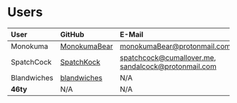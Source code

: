 # Users

| User | GitHub | E-Mail | Reddit | Permissions |
| :--- | :----- | :----- | :----- | :---------- |
| Monokuma | [MonokumaBear](https://github.com/MonokumaBear) | [monokumaBear@protonmail.com](mailto:monokumaBear@protonmail.com) | [Mr_Piggens](https://reddit.com/u/Mr_Piggens) | Admin |
| SpatchCock | [SpatchKock](https://github.com/SpatchKock) | [spatchcock@cumallover.me](mailto:spatchcock@cumallover.me), [sandalcock@protonmail.com](mailto:sandalcock@protonmail.com) | [ben_mussolini](https://reddit.com/u/ben_mussolini) | Semi-Admin |
| Blandwiches | [blandwiches](https://github.com/blandwiches) | N/A | [Blandwiches25](https://reddit.com/u/Blandwiches25) | All |
| **46ty** | N/A | N/A | [46ty](https://reddit.com/u/46ty) | All |
